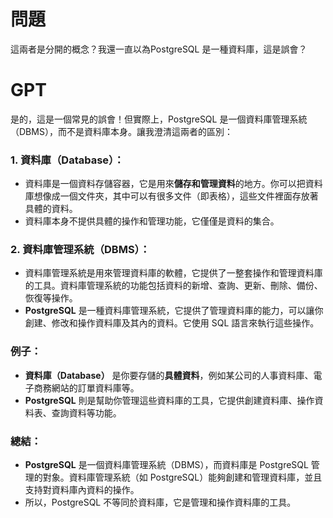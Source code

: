 # 問題

這兩者是分開的概念？我還一直以為PostgreSQL 是一種資料庫，這是誤會？

# GPT

是的，這是一個常見的誤會！但實際上，PostgreSQL 是一個資料庫管理系統（DBMS），而不是資料庫本身。讓我澄清這兩者的區別：

### 1. **資料庫（Database）**：
   - 資料庫是一個資料存儲容器，它是用來**儲存和管理資料**的地方。你可以把資料庫想像成一個文件夾，其中可以有很多文件（即表格），這些文件裡面存放著具體的資料。
   - 資料庫本身不提供具體的操作和管理功能，它僅僅是資料的集合。

### 2. **資料庫管理系統（DBMS）**：
   - 資料庫管理系統是用來管理資料庫的軟體，它提供了一整套操作和管理資料庫的工具。資料庫管理系統的功能包括資料的新增、查詢、更新、刪除、備份、恢復等操作。
   - **PostgreSQL** 是一種資料庫管理系統，它提供了管理資料庫的能力，可以讓你創建、修改和操作資料庫及其內的資料。它使用 SQL 語言來執行這些操作。

### 例子：
   - **資料庫（Database）** 是你要存儲的**具體資料**，例如某公司的人事資料庫、電子商務網站的訂單資料庫等。
   - **PostgreSQL** 則是幫助你管理這些資料庫的工具，它提供創建資料庫、操作資料表、查詢資料等功能。

### 總結：
- **PostgreSQL** 是一個資料庫管理系統（DBMS），而資料庫是 PostgreSQL 管理的對象。資料庫管理系統（如 PostgreSQL）能夠創建和管理資料庫，並且支持對資料庫內資料的操作。
- 所以，PostgreSQL 不等同於資料庫，它是管理和操作資料庫的工具。